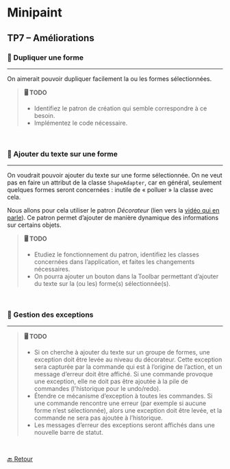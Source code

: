 # Minipaint 
## TP7 – Améliorations

### 🧬 Dupliquer une forme
---
On aimerait pouvoir dupliquer facilement la ou les formes sélectionnées. 

>**🖥 TODO**
>
> - Identifiez le patron de création qui semble correspondre à ce besoin. 
> - Implémentez le code nécessaire.

<br>

### 📝 Ajouter du texte sur une forme
---
On voudrait pouvoir ajouter du texte sur une forme sélectionnée. On ne veut pas en faire un attribut de la classe `ShapeAdapter`, car en général, seulement quelques formes seront concernées : inutile de « polluer » la classe avec cela. 

Nous allons pour cela utiliser le patron *Décorateur* (lien vers la [vidéo qui en parle](https://www.youtube.com/watch?v=GCraGHx6gso&t=140s)). Ce patron permet d’ajouter de manière dynamique des informations sur certains objets. 


>**🖥 TODO**
>
> - Etudiez le fonctionnement du patron, identifiez les classes concernées dans l’application, et faites les changements nécessaires. 
> - On pourra ajouter un bouton dans la Toolbar permettant d’ajouter du texte sur la (ou les) forme(s) sélectionnée(s).

<br> 

### 🚧 Gestion des exceptions
---
>**🖥 TODO**
>
> - Si on cherche à ajouter du texte sur un groupe de formes, une exception doit être levée au niveau du décorateur. Cette exception sera capturée par la commande qui est à l’origine de l’action, et un message d’erreur doit être affiché. Si une commande provoque une exception, elle ne doit pas être ajoutée à la pile de commandes (l'historique pour le undo/redo).
> - Étendre ce mécanisme d’exception à toutes les commandes. Si une commande rencontre une erreur (par exemple si aucune forme n’est sélectionnée), alors une exception doit être levée, et la commande ne sera pas ajoutée à l’historique. 
> - Les messages d’erreur des exceptions seront affichés dans une nouvelle barre de statut.

<br>

[🔙 Retour](../README.md)